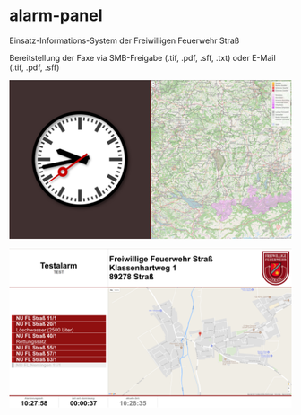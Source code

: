 # alarm-panel

Einsatz-Informations-System der Freiwilligen Feuerwehr Straß

Bereitstellung der Faxe via SMB-Freigabe (.tif, .pdf, .sff, .txt) oder E-Mail (.tif, .pdf, .sff)

![Idle Dsiplay](https://github.com/bboxy/alarm-panel/raw/master/screenshots/idle.png)

![Active Dsiplay](https://github.com/bboxy/alarm-panel/raw/master/screenshots/active.png)

